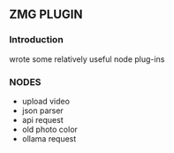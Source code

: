 ## ZMG PLUGIN

### Introduction
wrote some relatively useful node plug-ins

### NODES
 - upload video
 - json parser
 - api request
 - old photo color
 - ollama request